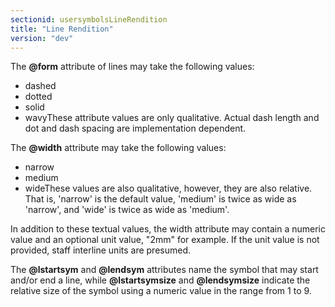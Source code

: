 ```yaml
---
sectionid: usersymbolsLineRendition
title: "Line Rendition"
version: "dev"
---
```


The **@form** attribute of lines may take the following values:

- dashed
- dotted
- solid
- wavyThese attribute values are only qualitative. Actual dash length and dot and dash spacing
are
implementation dependent.

The **@width** attribute may take the following values:

- narrow
- medium
- wideThese values are also qualitative, however, they are also relative. That is, 'narrow'
is the
default value, 'medium' is twice as wide as 'narrow', and 'wide' is twice as wide
as
'medium'.

In addition to these textual values, the width attribute may contain a numeric value
and an
optional unit value, "2mm" for example. If the unit value is not provided, staff interline
units are presumed.

The **@lstartsym** and **@lendsym** attributes name the symbol that may start
and/or end a line, while **@lstartsymsize** and **@lendsymsize** indicate the
relative size of the symbol using a numeric value in the range from 1 to 9.

